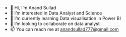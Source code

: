 - 👋 Hi, I’m Anand Sullad
- 👀 I’m interested in Data Analyst and Science
- 🌱 I’m currently learning Data visualisation in Power BI
- 💞️ I’m looking to collaborate on data analyst 
- 📫 You can reach me at anandsullad777@gmail.com

<!---
anandsullad77/anandsullad77 is a ✨ special ✨ repository because its `README.md` (this file) appears on your GitHub profile.
You can click the Preview link to take a look at your changes.
--->
